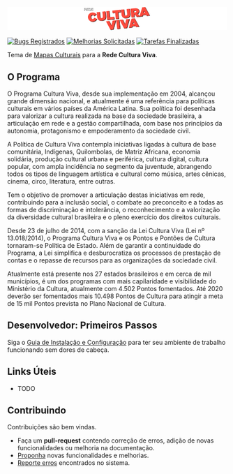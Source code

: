[![Logotipo da Rede Cultura Viva](doc/img/logo-cultura-viva.png)](http://culturaviva.gov.br/)

[![Bugs Registrados](https://badge.waffle.io/culturagovbr/mapasculturais-culturaviva.svg?label=bug&title=Bugs)](http://waffle.io/culturagovbr/mapasculturais-culturaviva)
[![Melhorias Solicitadas](https://badge.waffle.io/culturagovbr/mapasculturais-culturaviva.svg?label=enhancement&title=Melhorias)](http://waffle.io/culturagovbr/mapasculturais-culturaviva)
[![Tarefas Finalizadas](https://badge.waffle.io/culturagovbr/mapasculturais-culturaviva.svg?label=ready&title=Finalizadas)](http://waffle.io/culturagovbr/mapasculturais-culturaviva)


Tema de [Mapas Culturais](https://github.com/hacklabr/mapasculturais) para a **Rede Cultura Viva**.


## O Programa

O Programa Cultura Viva, desde sua implementação em 2004, alcançou grande dimensão nacional, e atualmente é uma referência para políticas culturais em vários países da América Latina. Sua política foi desenhada para valorizar a cultura realizada na base da sociedade brasileira, a articulação em rede e a gestão compartilhada, com base nos princípios da autonomia, protagonismo e empoderamento da sociedade civil.

A Política de Cultura Viva contempla iniciativas ligadas à cultura de base comunitária, Indígenas, Quilombolas, de Matriz Africana, economia solidária, produção cultural urbana e periférica, cultura digital, cultura popular, com ampla incidência no segmento da juventude, abrangendo todos os tipos de linguagem artística e cultural como música, artes cênicas, cinema, circo, literatura, entre outras.

Tem o objetivo de promover a articulação destas iniciativas em rede, contribuindo para a inclusão social, o combate ao preconceito e a todas as formas de discriminação e intolerância, o reconhecimento e a valorização da diversidade cultural brasileira e o pleno exercício dos direitos culturais.

Desde 23 de julho de 2014, com a sanção da Lei Cultura Viva (Lei nº 13.018/2014), o Programa Cultura Viva e os Pontos e Pontões de Cultura tornaram-se Política de Estado. Além de garantir a continuidade do Programa, a Lei simplifica e desburocratiza os processos de prestação de contas e o repasse de recursos para as organizações da sociedade civil.

Atualmente está presente nos 27 estados brasileiros e em cerca de mil municípios, é um dos programas com mais capilaridade e visibilidade do Ministério da Cultura, atualmente com 4.502 Pontos fomentados. Até 2020 deverão ser fomentados mais 10.498 Pontos de Cultura para atingir a meta de 15 mil Pontos prevista no Plano Nacional de Cultura.


## Desenvolvedor: Primeiros Passos

Siga o [Guia de Instalação e Configuração](doc/guia-instalacao.md) para ter seu ambiente de trabalho funcionando sem
dores de cabeça.



## Links Úteis

* TODO


## Contribuindo

Contribuições são bem vindas.

* Faça um **pull-request** contendo correção de erros, adição de novas funcionalidades ou melhoria na documentação.
* [Proponha](https://waffle.io/culturagovbr/mapasculturais-culturaviva) novas funcionalidades e melhorias.
* [Reporte erros](https://waffle.io/culturagovbr/mapasculturais-culturaviva) encontrados no sistema.


